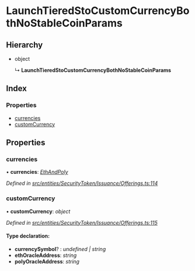 # LaunchTieredStoCustomCurrencyBothNoStableCoinParams

## Hierarchy

* object

  ↳ **LaunchTieredStoCustomCurrencyBothNoStableCoinParams**

## Index

### Properties

* [currencies](_entities_securitytoken_issuance_offerings_.launchtieredstocustomcurrencybothnostablecoinparams.md#currencies)
* [customCurrency](_entities_securitytoken_issuance_offerings_.launchtieredstocustomcurrencybothnostablecoinparams.md#customcurrency)

## Properties

### currencies

• **currencies**: [_EthAndPoly_](../external-modules/_entities_securitytoken_issuance_offerings_.md#ethandpoly)

_Defined in_ [_src/entities/SecurityToken/Issuance/Offerings.ts:114_](https://github.com/PolymathNetwork/polymath-sdk/blob/550676f/src/entities/SecurityToken/Issuance/Offerings.ts#L114)

### customCurrency

• **customCurrency**: _object_

_Defined in_ [_src/entities/SecurityToken/Issuance/Offerings.ts:115_](https://github.com/PolymathNetwork/polymath-sdk/blob/550676f/src/entities/SecurityToken/Issuance/Offerings.ts#L115)

#### Type declaration:

* **currencySymbol**? : _undefined \| string_
* **ethOracleAddress**: _string_
* **polyOracleAddress**: _string_

